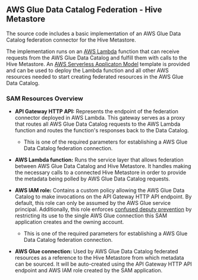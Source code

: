 ## AWS Glue Data Catalog Federation - Hive Metastore

The source code includes a basic implementation of an AWS Glue Data Catalog federation connector for the Hive Metastore.

The implementation runs on an [AWS Lambda](https://docs.aws.amazon.com/lambda/latest/dg/welcome.html) function that
can receive requests from the AWS Glue Data Catalog and fulfill them with calls to the Hive Metastore. An
[AWS Serverless Applicaton Model](https://docs.aws.amazon.com/serverless-application-model/latest/developerguide/what-is-sam.html)
template is provided and can be used to deploy the Lambda function and all other AWS resources needed to start creating
federated resources in the AWS Glue Data Catalog.

### SAM Resources Overview

- **API Gateway HTTP API:** Represents the endpoint of the federation connector deployed in AWS Lambda. This
gateway serves as a proxy that routes all AWS Glue Data Catalog requests to the AWS Lambda function and routes the
function's responses back to the Data Catalog.
  - This is one of the required parameters for establishing a AWS Glue Data Catalog federation connection.

- **AWS Lambda function:** Runs the service layer that allows federation between AWS Glue Data Catalog and Hive
Metastore. It handles making the necessary calls to a connected Hive Metastore in order to provide the metadata being
polled by AWS Glue Data Catalog requests.

- **AWS IAM role:** Contains a custom policy allowing the AWS Glue Data Catalog to make invocations on the API Gateway
HTTP API endpoint. By default, this role can only be assumed by the AWS Glue service principal. Additionally,
this role enforces [confused deputy prevention](https://docs.aws.amazon.com/IAM/latest/UserGuide/confused-deputy.html)
by restricting its use to the single AWS Glue connection this SAM application creates and the owning account.
  - This is one of the required parameters for establishing a AWS Glue Data Catalog federation connection.

- **AWS Glue connection:** Used by AWS Glue Data Catalog federated resources as a reference to the Hive Metastore from
which metadata can be sourced. It will be auto-created using the API Gateway HTTP API endpoint and AWS IAM role created
by the SAM application.
  